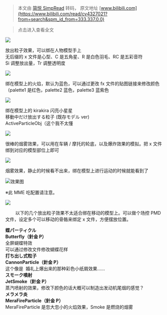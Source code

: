 > 本文由 [简悦 SimpRead](http://ksria.com/simpread/) 转码， 原文地址 [www.bilibili.com](https://www.bilibili.com/read/cv4327021?from=search&spm_id_from=333.337.0.0)

> 点击进入查看全文

![](http://i0.hdslb.com/bfs/article/db75225feabec8d8b64ee7d3c7165cd639554cbc.png)

放出粒子效果，可以绑在人物模型手上  
无后缀的 x 文件是心型、C 是五角星、R 是白色羽毛、RC 是五彩音符  
Si 调整放出量，Tr 调整透明度

![](http://i0.hdslb.com/bfs/article/db75225feabec8d8b64ee7d3c7165cd639554cbc.png)

绑在模型上的火焰，默认为蓝色，可以通过更改 fx 文件的贴图链接来修改颜色（palette1 是红色，palette2 蓝色，palette3 蓝紫色

![](http://i0.hdslb.com/bfs/article/db75225feabec8d8b64ee7d3c7165cd639554cbc.png)

绑在模型上的 kirakira 闪亮小星星  
移動中だけ放出する粒子 (既存モデル ver)  
ActiveParticleObj（这个我不太懂

![](http://i0.hdslb.com/bfs/article/db75225feabec8d8b64ee7d3c7165cd639554cbc.png)

 很棒的烟雾效果，可以用在车辆 / 摩托的轮底，以及爆炸效果的模拟。把 x 文件绑到对应的模型部位上即可

![](http://i0.hdslb.com/bfs/article/db75225feabec8d8b64ee7d3c7165cd639554cbc.png)

烟雾效果，静止的时候看不出来，绑在模型上进行运动的时候就能看到了

![](http://i0.hdslb.com/bfs/article/6b6d3bc64b69c21684e58b875ccd964b560d780c.jpg@942w_456h_progressive.webp)效果图

※此 MME 吃配置请注意。

![](http://i0.hdslb.com/bfs/article/4adb9255ada5b97061e610b682b8636764fe50ed.png)

        以下的几个放出粒子效果不太适合绑在移动的模型上。可以做个场控 PMD 文件，设定多个可以移动的骨骼来绑定 x 文件，方便摆放位置。  

  
**蝶パーティクル**  
**Butterfly（針金 P）**  
全屏蝴蝶特效  
可以通过修改文件修改蝴蝶花样  
**打ち出し式粒子**  
**CannonParticle（針金 P）**  
这个像是  婚礼上爆出来的那种彩色小纸屑效果……  
**スモーク噴射**  
**JetSmoke（針金 P）**  
蒸汽喷射的效果，修改下颜色的话大概可以制造出发动机尾烟的感觉？  
**メラメラ炎**  
**MeraFireParticle（針金 P）**  
MeraFireParticle 是忽大忽小的火焰效果，Smoke 是燃烧的烟雾